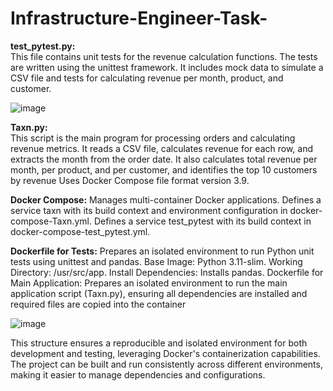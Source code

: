 # Infrastructure-Engineer-Task-

**test_pytest.py:**</br>
This file contains unit tests for the revenue calculation functions.
The tests are written using the unittest framework.
It includes mock data to simulate a CSV file and tests for calculating revenue per month, product, and customer.</br>

![image](https://github.com/user-attachments/assets/b015ddec-e116-4a56-94c2-6d961cab4596)


**Taxn.py:**</br>
This script is the main program for processing orders and calculating revenue metrics.
It reads a CSV file, calculates revenue for each row, and extracts the month from the order date.
It also calculates total revenue per month, per product, and per customer, and identifies the top 10 customers by revenue
Uses Docker Compose file format version 3.9.</br>

**Docker Compose:** Manages multi-container Docker applications.
Defines a service taxn with its build context and environment configuration in docker-compose-Taxn.yml.
Defines a service test_pytest with its build context in docker-compose-test_pytest.yml.</br>

**Dockerfile for Tests:** Prepares an isolated environment to run Python unit tests using unittest and pandas.
Base Image: Python 3.11-slim.
Working Directory: /usr/src/app.
Install Dependencies: Installs pandas.
Dockerfile for Main Application: Prepares an isolated environment to run the main application script (Taxn.py), ensuring all dependencies are installed and required files are copied into the container</br>

![image](https://github.com/user-attachments/assets/69e9bc23-8e22-46f0-957a-8000048a0e95)


This structure ensures a reproducible and isolated environment for both development and testing, leveraging Docker's containerization capabilities. The project can be built and run consistently across different environments, making it easier to manage dependencies and configurations. ​





